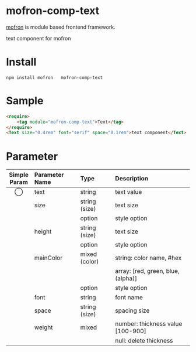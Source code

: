 #   mofron-comp-text
[mofron](https://mofron.github.io/mofron/) is module based frontend framework.

 text component for mofron


# Install
```
npm install mofron   mofron-comp-text
```

# Sample
```html
<require>
    <tag module="mofron-comp-text">Text</tag>
</require>
<Text size="0.4rem" font="serif" space="0.1rem">text component</Text>
```
# Parameter

|Simple<br>Param | Parameter Name | Type | Description |
|:--------------:|:---------------|:-----|:------------|
| ◯  | text | string | text value |
| | size | string (size) | text size |
| | | option | style option |
| | height | string (size) | text size |
| | | option | style option |
| | mainColor | mixed (color) | string: color name, #hex |
| | | | array: [red, green, blue, (alpha)] |
| | | option | style option |
| | font | string | font name |
| | space | string (size) | spacing size |
| | weight | mixed | number: thickness value [100-900] |
| | | | null: delete thickness |

